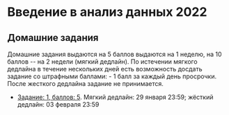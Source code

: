 # Введение в анализ данных 2022

## Домашние задания
Домашние задания выдаются на 5 баллов выдаются на 1 неделю, на 10 баллов -- на 2 недели (мягкий дедлайн). По истечении мягкого дедлайна в течение нескольких дней есть возможность досдать задание со штрафными баллами: - 1 балл за каждый день просрочки. После жесткого дедлайна задание не принимается.


* [Задание: 1, баллов: 5](https://github.com/PersDep/data-mining-intro-2022/blob/main/hw01-numpy.ipynb). Мягкий дедлайн: 29 января 23:59; жёсткий дедлайн: 03 февраля 23:59
